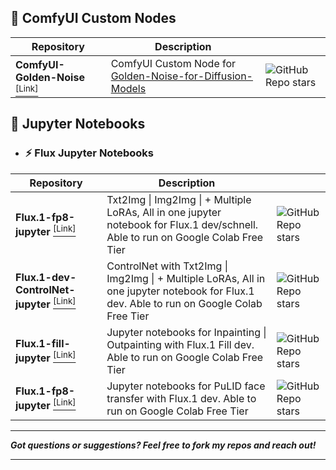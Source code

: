 ## 🔧 ComfyUI Custom Nodes

| Repository | Description | |
|---|---|---|
| **ComfyUI-Golden-Noise** [<sup>[Link]</sup>](https://github.com/LucipherDev/ComfyUI-Golden-Noise) | ComfyUI Custom Node for [Golden-Noise-for-Diffusion-Models](https://github.com/xie-lab-ml/Golden-Noise-for-Diffusion-Models) | ![GitHub Repo stars](https://img.shields.io/github/stars/LucipherDev/ComfyUI-Golden-Noise?label=%E2%AD%90&style=flat-square) |

## 📓 Jupyter Notebooks

- ### ⚡ Flux Jupyter Notebooks

| Repository | Description | |
|---|---|---|
| **Flux.1-fp8-jupyter** [<sup>[Link]</sup>](https://github.com/LucipherDev/Flux.1-fp8-jupyter) | Txt2Img \| Img2Img \| + Multiple LoRAs, All in one jupyter notebook for Flux.1 dev/schnell. Able to run on Google Colab Free Tier | ![GitHub Repo stars](https://img.shields.io/github/stars/LucipherDev/Flux.1-fp8-jupyter?label=%E2%AD%90&style=flat-square) |
| **Flux.1-dev-ControlNet-jupyter** [<sup>[Link]</sup>](https://github.com/LucipherDev/Flux.1-dev-ControlNet-jupyter) | ControlNet with Txt2Img \| Img2Img \| + Multiple LoRAs, All in one jupyter notebook for Flux.1 dev. Able to run on Google Colab Free Tier | ![GitHub Repo stars](https://img.shields.io/github/stars/LucipherDev/Flux.1-dev-ControlNet-jupyter?label=%E2%AD%90&style=flat-square) |
| **Flux.1-fill-jupyter** [<sup>[Link]</sup>](https://github.com/LucipherDev/Flux.1-fill-jupyter) | Jupyter notebooks for Inpainting \| Outpainting with Flux.1 Fill dev. Able to run on Google Colab Free Tier | ![GitHub Repo stars](https://img.shields.io/github/stars/LucipherDev/Flux.1-fill-jupyter?label=%E2%AD%90&style=flat-square) |
| **Flux.1-fp8-jupyter** [<sup>[Link]</sup>](https://github.com/LucipherDev/Flux.1-dev-PuLID-jupyter) | Jupyter notebooks for PuLID face transfer with Flux.1 dev. Able to run on Google Colab Free Tier | ![GitHub Repo stars](https://img.shields.io/github/stars/LucipherDev/Flux.1-dev-PuLID-jupyter?label=%E2%AD%90&style=flat-square) |

____
***Got questions or suggestions? Feel free to fork my repos and reach out!***
____
